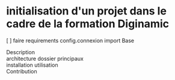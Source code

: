 # initialisation d'un projet dans le cadre de la formation Diginamic

[ ] faire requirements config.connexion import Base

Description  
architecture dossier principaux  
installation utilisation  
Contribution
